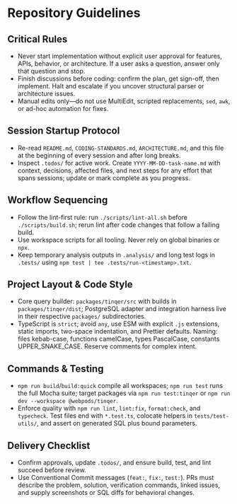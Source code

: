 # Repository Guidelines

## Critical Rules

- Never start implementation without explicit user approval for features, APIs, behavior, or architecture. If a user asks a question, answer only that question and stop.
- Finish discussions before coding: confirm the plan, get sign-off, then implement. Halt and escalate if you uncover structural parser or architecture issues.
- Manual edits only—do not use MultiEdit, scripted replacements, `sed`, `awk`, or ad-hoc automation for fixes.

## Session Startup Protocol

- Re-read `README.md`, `CODING-STANDARDS.md`, `ARCHITECTURE.md`, and this file at the beginning of every session and after long breaks.
- Inspect `.todos/` for active work. Create `YYYY-MM-DD-task-name.md` with context, decisions, affected files, and next steps for any effort that spans sessions; update or mark complete as you progress.

## Workflow Sequencing

- Follow the lint-first rule: run `./scripts/lint-all.sh` before `./scripts/build.sh`; rerun lint after code changes that follow a failing build.
- Use workspace scripts for all tooling. Never rely on global binaries or `npx`.
- Keep temporary analysis outputs in `.analysis/` and long test logs in `.tests/` using `npm test | tee .tests/run-<timestamp>.txt`.

## Project Layout & Code Style

- Core query builder: `packages/tinqer/src` with builds in `packages/tinqer/dist`; PostgreSQL adapter and integration harness live in their respective `packages/` subdirectories.
- TypeScript is `strict`; avoid `any`, use ESM with explicit `.js` extensions, static imports, two-space indentation, and Prettier defaults. Naming: files kebab-case, functions camelCase, types PascalCase, constants UPPER_SNAKE_CASE. Reserve comments for complex intent.

## Commands & Testing

- `npm run build`/`build:quick` compile all workspaces; `npm run test` runs the full Mocha suite; target packages via `npm run test:tinqer` or `npm run dev --workspace @webpods/tinqer`.
- Enforce quality with `npm run lint`, `lint:fix`, `format:check`, and `typecheck`. Test files end with `*.test.ts`, colocate helpers in `tests/test-utils/`, and assert on generated SQL plus bound parameters.

## Delivery Checklist

- Confirm approvals, update `.todos/`, and ensure build, test, and lint succeed before review.
- Use Conventional Commit messages (`feat:`, `fix:`, `test:`). PRs must describe the problem, solution, verification commands, linked issues, and supply screenshots or SQL diffs for behavioral changes.
